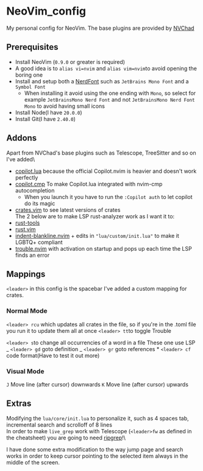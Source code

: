 # NeoVim_config

My personal config for NeoVim. The base plugins are provided by [NVChad](https://nvchad.com)

## Prerequisites

- Install NeoVim (`0.9.0` or greater is required)
- A good idea is to `alias vi=nvim` and `alias vim=nvim`to avoid opening the boring one
- Install and setup both a [NerdFont](https://www.nerdfonts.com) such as `JetBrains Mono Font` and a `Symbol Font`
  - When installing it avoid using the one ending with `Mono`, so select for example `JetBrainsMono Nerd Font` and not `JetBrainsMono Nerd Font Mono` to avoid having small icons
- Install Node(I have `20.0.0`)
- Install Git(I have `2.40.0`)

## Addons

Apart from NVChad's base plugins such as Telescope, TreeSitter and so on I've added\

- [copilot.lua](https://github.com/zbirenbaum/copilot.lua) because the official Copilot.nvim is heavier and doesn't work perfectly
- [copilot.cmp](https://github.com/zbirenbaum/copilot-cmp) To make Copilot.lua integrated with nvim-cmp autocompletion
  - When you launch it you have to run the `:Copilot auth` to let copilot do its magic
- [crates.vim](https://github.com/Saecki/crates.nvim) to see latest versions of crates\
  The 2 below are to make LSP rust-analyzer work as I want it to:
- [rust-tools](https://github.com/simrat39/rust-tools.nvim)
- [rust.vim](https://github.com/rust-lang/rust.vim)
- [indent-blankline.nvim](https://github.com/lukas-reineke/indent-blankline.nvim) + edits in `"lua/custom/init.lua"` to make it LGBTQ+ compliant
- [trouble.nvim](https://github.com/folke/trouble.nvim) with activation on startup and pops up each time the LSP finds an error

## Mappings

`<leader>` in this config is the spacebar
I've added a custom mapping for crates.

### Normal Mode

`<leader> rcu` which updates all crates in the file, so if you're in the .toml file you run it to update them all at once
`<leader> tt`to toggle Trouble

`<leader> s`to change all occurrencies of a word in a file
These one use LSP
_ `<leader> gd` goto definition
_ `<leader> gr` goto references \* `<leader> cf` code format(Have to test it out more)

### Visual Mode

`J` Move line (after cursor) downwards
`K` Move line (after cursor) upwards

## Extras

Modifying the `lua/core/init.lua` to personalize it, such as 4 spaces tab, incremental search and scrolloff of 8 lines\
In order to make `live_grep` work with Telescope (`<leader>fw` as defined in the cheatsheet) you are going to need [ripgrep](https://github.com/BurntSushi/ripgrep)!\

I have done some extra modification to the way jump page and search works in order to keep cursor pointing to the selected item always in the middle of the screen.
